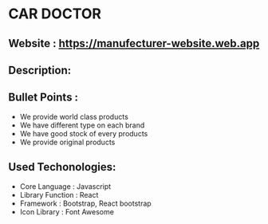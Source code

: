 # CAR DOCTOR

## Website : https://manufecturer-website.web.app

## Description:


## Bullet Points :
* We provide world class products
* We have different type on each brand
* We have good stock of every products
* We provide original products
## Used Techonologies:
* Core Language : Javascript
* Library Function : React
* Framework : Bootstrap, React bootstrap
* Icon Library : Font Awesome
